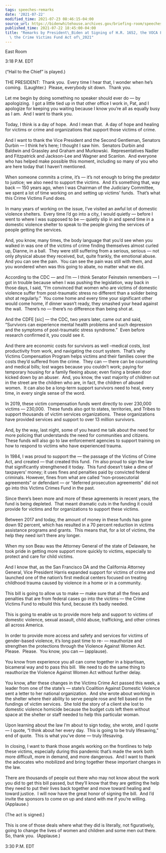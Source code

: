 ```yaml
---
tags: speeches-remarks
date: '2021-07-22'
modified_time: 2021-07-23 08:46:15-04:00
source_url: https://bidenwhitehouse.archives.gov/briefing-room/speeches-remarks/2021/07/22/remarks-by-president-biden-at-signing-of-h-r-1642-the-voca-fix-to-sustain-the-crime-victims-fund-act-of-2021/
published_time: 2021-07-22 18:45:00-04:00
title: "Remarks by President\_Biden at Signing of H.R. 1652, the VOCA Fix to Sustain\
  \ the Crime Victims Fund Act of\_2021"
---
```

 
East Room 

3:18 P.M. EDT   
   
(“Hail to the Chief” is played.)  
   
THE PRESIDENT:  Thank you.  Every time I hear that, I wonder when he’s
coming.  (Laughter.)  Please, everybody sit down.  Thank you.  
   
Let me begin by doing something no speaker should ever do — by
apologizing.  I got a little tied up in that other office I work in,
Pat, and I apologize for keeping you waiting because I know you’re all
as equally busy as I am.  And I want to thank you.  
   
Today, I think is a day of hope.  And I mean that.  A day of hope and
healing for victims or crime and organizations that support those
victims of crime.  
   
And I want to thank the Vice President and the Second Gentleman,
Senators Durbin — I think he’s here; I thought I saw him.  Senators
Durbin and Baldwin and Grassley and Graham and Murkowski. 
Representatives Nadler and Fitzpatrick and Jackson-Lee and Wagner and
Scanlon.  And everyone who has helped make possible this moment,
including so many of you who are here today that I haven’t mentioned.  
   
When someone commits a crime, it’s — it’s not enough to bring the
predator to justice; we also need to support the victims.  And it’s
something that, way back — 150 years ago, when I was Chairman of the
Judiciary Committee, we spent a lot of time working on and setting up
victims’ funds.  That’s what this Crime Victims Fund does.   
   
In many years of working on the issue, I’ve visited an awful lot of
domestic violence shelters.  Every time I’d go into a city, I would
quietly — before I went to where I was supposed to be — quietly slip in
and spend time in a domestic violence shelter to speak to the people
giving the services of people getting the services.   
   
And, you know, many times, the body language that you’d see when you
walked in was one of the victims of crime finding themselves almost
curled up, Dianne, in a ball.  They were still suffering from a serious,
serious — not only physical abuse they received, but, quite frankly, the
emotional abuse.  And you can see the pain.  You can see the pain was
still with them, and you wondered when was this going to abate, no
matter what we did.  
   
According to the CDC — and I’m — I think Senator Feinstein remembers — I
got in trouble because when I was pushing the legislation, way back in
those days, I said, “I’m convinced that women who are victims of
domestic violence suffer from post-traumatic stress no different than a
solider being shot at regularly.”  You come home and every time your
significant other would come home, if dinner wasn’t ready, they smashed
your head against the wall.  There’s no — there’s no difference than
being shot at.   
   
And the CDFE \[sic\] — the CDC, two years later, came out and said,
“Survivors can experience mental health problems and such depression and
the symptoms of post-traumatic stress syndrome.”  Even before research
confirmed it, you could see it.   
   
And there are economic costs for survivors as well –medical costs, lost
productivity from work, and navigating the court system.  That’s why
Victims Compensation Program helps victims and their families cover the
costs they’d suffered from the crime.  They can — there can be
counseling and medical bills; lost wages because you couldn’t work;
paying for temporary housing for a family fleeing abuse; even fixing a
broken door kicked down by an abuser.  And, you know, the vast majority
of children out in the street are the children who are, in fact, the
children of abused women.  It can also be a long-term support survivors
need to heal, every time, in every single sense of the word.   
   
In 2019, these victim compensation funds went directly to over 230,000
victims — 230,000.  These funds also got to states, territories, and
Tribes to support thousands of victim services organizations.  These
organizations have provided services and support to over 13 million
survivors.   
   
And, by the way, last night, some of you heard me talk about the need
for more policing that understands the need for communities and
citizens.  These funds will also go to law enforcement agencies to
support training on how to respond to victims who have experienced
trauma.  
   
In 1984, I was proud to support the — the passage of the Victims of
Crime Act, and created — that created this fund.  I’m also proud to sign
the law that significantly strengthened it today.  This fund doesn’t
take a dime of taxpayers’ money; it uses fines and penalties paid by
convicted federal criminals. However, fines from what are called
“non-prosecutorial agreements” or defendant — or “deferred prosecution
agreements” did not go into this Victims Crimes Fund in the past.  
   
Since there’s been more and more of these agreements in recent years,
the fund is being depleted.  That meant dramatic cuts in the funding it
could provide for victims and for organizations to support these
victims.  
   
Between 2017 and today, the amount of money in these funds has gone down
92 percent, which has resulted in a 70 percent reduction in victims
assistance programs and grants.  This means that, for a lot of victims,
the help they need isn’t there any longer.   
   
When my son Beau was the Attorney General of the state of Delaware, he
took pride in getting more support more quickly to victims, especially
to protect and care for child victims.   
   
And I know that, as the San Francisco DA and the California Attorney
General, Vice President Harris expanded support for victims of crime and
launched one of the nation’s first medical centers focused on treating
childhood trauma caused by violence in a home or in a community.   
   
This bill is going to allow us to make — make sure that all the fines
and penalties that are from federal cases go into the victims — the
Crime Victims Fund to rebuild this fund, because it’s badly needed.   
   
This is going to enable us to provide more help and support to victims
of domestic violence, sexual assault, child abuse, trafficking, and
other crimes all across America.   
   
In order to provide more access and safety and services for victims of
gender-based violence, it’s long past time to re- — reauthorize and
strengthen the protections through the Violence Against Women Act. 
Please.  Please.  You know, you can — (applause).   
   
You know from experience you all can come together in a bipartisan,
bicameral way and to pass this bill.  We need to do the same thing to
reauthorize the Violence Against Women Act without further delay.  
   
You know, after these changes in the Victims Crime Act passed this week,
a leader from one of the state’s — state’s Coalition Against Domestic
Violence sent a letter to her national organization.  And she wrote
about working in the shelter where their ability to serve people rose
and fell based on the fundings of victim services.  She told the story
of a client she lost to domestic violence homicide because the budget
cuts left them without space at the shelter or staff needed to help this
particular woman.   
   
Upon learning about the law I’m about to sign today, she wrote, and I
quote — I quote, “I think about her every day.  This is going to be
truly lifesaving,” end of quote.  This is what you’ve done — truly
lifesaving.   
   
In closing, I want to thank those angels working on the frontlines to
help these victims, especially during this pandemic that’s made the work
both more difficult, more in demand, and more dangerous.  And I want to
thank the advocates who mobilized and bring together these important
changes in the law.   
   
There are thousands of people out there who may not know about the work
you did to get this bill passed, but they’ll know that they are getting
the help they need to put their lives back together and move toward
healing and toward justice.  I will now have the great honor of signing
the bill.  And I’d invite the sponsors to come on up and stand with me
if you’re willing.  (Applause.)  
   
(The act is signed.)  
   
This is one of those deals where what they did is literally, not
figuratively, going to change the lives of women and children and some
men out there.  So, thank you.  (Applause.)   
   
3:30 P.M. EDT
